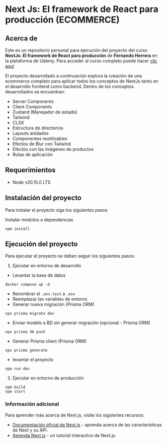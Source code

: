# Next Js: El framework de React para producción (ECOMMERCE)

## Acerca de

Este es un repositorio personal para ejecución del proyecto del curso **NextJs: El framework de React para producción** de **Fernando Herrera** en la plataforma de Udemy. Para acceder al curso completo puede hacer [clic aquí](https://www.udemy.com/course/nextjs-fh/)

El proyecto desarrollado a continuación explora la creación de una ecommerce completo para aplicar todos los conceptos de NextJs tanto en el desarrollo frontend como backend. Dentro de los conceptos desarrollados se encuentran:

- Server Components
- Client Components
- Zustand (Manejador de estado)
- Tailwind
- CLSX
- Estructura de directorios
- Layouts anidados
- Componentes reutilizables
- Efectos de Blur con Tailwind
- Efectos con las imágenes de productos
- Rutas de aplicación

## Requerimientos

- Node v20.15.0 LTS

## Instalación del proyecto

Para instalar el proyecto siga los siguientes pasos

Instalar módulos o dependencias

```
npm install
```

## Ejecución del proyecto

Para ejecutar el proyecto se deben seguir los siguientes pasos:

1. Ejecutar en entorno de desarrollo

- Levantar la base de datos

```
docker compose up -d
```

- Renombrar el `.env.test` a `.env`
- Reemplazar las variables de entorno
- Generar nueva migración (Prisma ORM)

```
npx prisma migrate dev
```

- Enviar modelo a BD sin generar migración (opcional - Prisma ORM)

```
npx prisma db push
```

- Generar Prisma client (Prisma ORM)

```
npx prisma generate
```

- levantar el proyecto

```
npm run dev
```

2. Ejecutar en entorno de producción

```
npm build
npm start
```

### Información adicional

Para aprender más acerca de Next.js, visite los siguientes recursos:

- [Documentación oficial de Next.js](https://nextjs.org/docs) - aprenda acerca de las características de Next y su API.
- [Aprenda Next.js](https://nextjs.org/learn) - un tutorial interactivo de Next.js.
